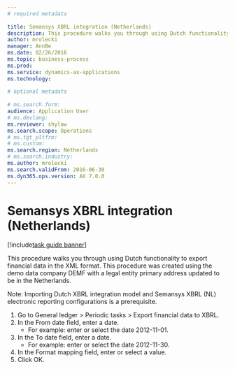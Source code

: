 ```yaml
--- 
# required metadata 
 
title: Semansys XBRL integration (Netherlands)
description: This procedure walks you through using Dutch functionality to export financial data in the XML format. 
author: mrolecki
manager: AnnBe 
ms.date: 02/26/2016
ms.topic: business-process 
ms.prod:  
ms.service: dynamics-ax-applications 
ms.technology:  
 
# optional metadata 
 
# ms.search.form:   
audience: Application User 
# ms.devlang:  
ms.reviewer: shylaw
ms.search.scope: Operations 
# ms.tgt_pltfrm:  
# ms.custom:  
ms.search.region: Netherlands
# ms.search.industry: 
ms.author: mrolecki
ms.search.validFrom: 2016-06-30 
ms.dyn365.ops.version: AX 7.0.0 
---
```

# Semansys XBRL integration (Netherlands)

[!include[task guide banner](../../includes/task-guide-banner.md)]

This procedure walks you through using Dutch functionality to export financial data in the XML format. This procedure was created using the demo data company DEMF with a legal entity primary address updated to be in the Netherlands.

Note: Importing Dutch XBRL integration model and Semansys XBRL (NL) electronic reporting configurations is a prerequisite.

1. Go to General ledger > Periodic tasks > Export financial data to XBRL.
2. In the From date field, enter a date.
    * For example: enter or select the date 2012-11-01.  
3. In the To date field, enter a date.
    * For example: enter or select the date 2012-11-30.  
4. In the Format mapping field, enter or select a value.
5. Click OK.

